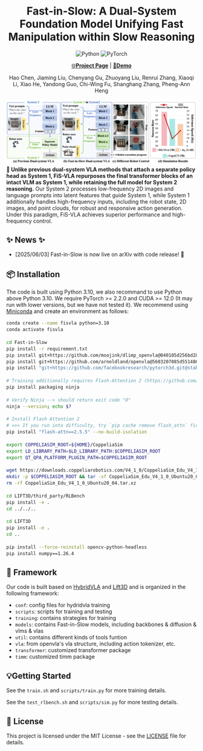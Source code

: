 <div align="center">

# Fast-in-Slow: A Dual-System Foundation Model Unifying Fast Manipulation within Slow Reasoning

![Python](https://img.shields.io/badge/python-3670A0?style=for-the-badge&logo=python&logoColor=ffdd54)
![PyTorch](https://img.shields.io/badge/PyTorch-%23EE4C2C.svg?style=for-the-badge&logo=PyTorch&logoColor=white)

[🌐**Project Page**](https://fast-in-slow.github.io/) | [🎥**Demo**](https://fast-in-slow.github.io/)

Hao Chen, Jiaming Liu, Chenyang Gu, Zhuoyang Liu, Renrui Zhang, Xiaoqi Li, Xiao He, Yandong Guo, 
Chi-Wing Fu, Shanghang Zhang, Pheng-Ann Heng

</div>


![](assets/teaser.png)
**🤖 Unlike previous dual-system VLA methods that attach a separate policy head as System 1, FiS-VLA repurposes the final transformer blocks of an intact VLM as System 1, while retaining the full model for System 2 reasoning.** Our System 2 processes low-frequency 2D images and language prompts into latent features that guide System 1, while System 1 additionally handles high-frequency inputs, including the robot state, 2D images, and point clouds, for robust and responsive action generation. Under this paradigm, FiS-VLA achieves superior performance and high-frequency control.


## ✨ News ✨
- [2025/06/03] Fast-in-Slow is now live on arXiv with code release! 🚀 


## 📦 Installation

The code is built using Python 3.10, we also recommand to use Python above Python 3.10. We require PyTorch >= 2.2.0 and CUDA >= 12.0 (It may run with lower versions, but we have not tested it).
We recommend using [Miniconda](https://docs.conda.io/en/latest/miniconda.html) and create an environment as follows:

```bash
conda create --name fisvla python=3.10
conda activate fisvla

cd Fast-in-Slow
pip install -r requirement.txt
pip install git+https://github.com/moojink/dlimp_openvla@040105d256bd28866cc6620621a3d5f7b6b91b46
pip install git+https://github.com/arnoldland/openvla@5603207085d55148682e2a35b868ad77d7b42ece
pip install "git+https://github.com/facebookresearch/pytorch3d.git@stable"

# Training additionally requires Flash-Attention 2 (https://github.com/Dao-AILab/flash-attention)
pip install packaging ninja

# Verify Ninja --> should return exit code "0"
ninja --version; echo $?

# Install Flash Attention 2
# =>> If you run into difficulty, try `pip cache remove flash_attn` first
pip install "flash-attn==2.5.5" --no-build-isolation

export COPPELIASIM_ROOT=${HOME}/CoppeliaSim
export LD_LIBRARY_PATH=$LD_LIBRARY_PATH:$COPPELIASIM_ROOT
export QT_QPA_PLATFORM_PLUGIN_PATH=$COPPELIASIM_ROOT

wget https://downloads.coppeliarobotics.com/V4_1_0/CoppeliaSim_Edu_V4_1_0_Ubuntu20_04.tar.xz
mkdir -p $COPPELIASIM_ROOT && tar -xf CoppeliaSim_Edu_V4_1_0_Ubuntu20_04.tar.xz -C $COPPELIASIM_ROOT --strip-components 1
rm -rf CoppeliaSim_Edu_V4_1_0_Ubuntu20_04.tar.xz

cd LIFT3D/third_party/RLBench
pip install -e .
cd ../../..

cd LIFT3D
pip install -e .
cd ..

pip install --force-reinstall opencv-python-headless
pip install numpy==1.26.4
```

## 🧩 Framework

Our code is built based on [HybridVLA](https://github.com/PKU-HMI-Lab/Hybrid-VLA) and [Lift3D](https://github.com/PKU-HMI-Lab/LIFT3D) and is organized in the following framework:

- `conf`: config files for hydridvla training
- `scripts`: scripts for training and testing
- `training`: contains strategies for training
- `models`: contains Fast-in-Slow models, including backbones & diffusion & vlms & vlas
- `util`: contains different kinds of tools funtion
- `vla`: from openvla's vla structure, including action tokenizer, etc.
- `transformer`: customized transformer package
- `timm`: customized timm package

## 💡Getting Started

See the ``train.sh`` and ``scripts/train.py`` for more training details.

See the ``test_rlbench.sh`` and ``scripts/sim.py`` for more testing details.

## 📜️ License

This project is licensed under the MIT License - see the [LICENSE](LICENSE) file for details.